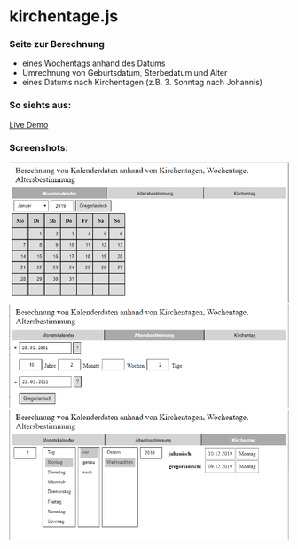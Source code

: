 # kirchentage.js
### Seite zur Berechnung 
- eines Wochentags anhand des Datums
- Umrechnung von Geburtsdatum, Sterbedatum und Alter
- eines Datums nach Kirchentagen (z.B. 3. Sonntag nach Johannis)

### So siehts aus:
[Live Demo](https://raw.githack.com/sascha-broich/kirchentage.js/master/kirchentage-standalone.html)

### Screenshots:
![Wochentag](https://github.com/sascha-broich/kirchentage.js/raw/master/monatskalender.png)
![Altersbestimmung](https://github.com/sascha-broich/kirchentage.js/raw/master/altersbestimmung.png)
![Kirchentag](https://github.com/sascha-broich/kirchentage.js/raw/master/kirchentag.png)
